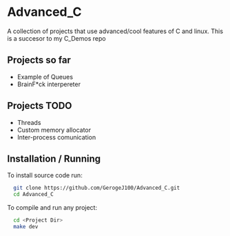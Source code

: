 
# Advanced_C

A collection of projects that use advanced/cool features of C and linux.
This is a succesor to my C_Demos repo


## Projects so far

- Example of Queues
- BrainF*ck interpereter


## Projects TODO

- Threads
- Custom memory allocator
- Inter-process comunication

## Installation / Running

To install source code run:

```bash
  git clone https://github.com/GerogeJ100/Advanced_C.git
  cd Advanced_C
```

To compile and run any project:

```bash
  cd <Project Dir>
  make dev
```


    
